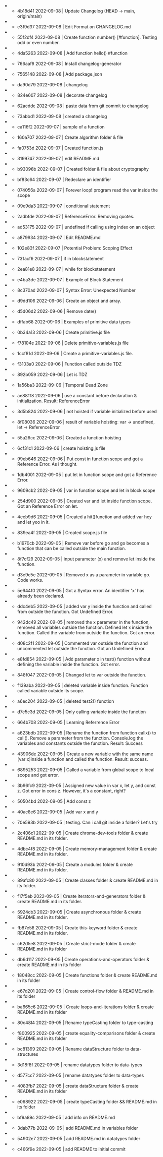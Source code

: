 * - 4b18d41 2022-09-08 | Update Changelog (HEAD -> main, origin/main) 
* - e3f9d37 2022-09-08 | Edit Format on CHANGELOG.md 
* - 55f2df4 2022-09-08 | Create function number() [#function]. Testing odd or even number. 
* - 4da5263 2022-09-08 | Add function hello() #function 
* - 766aaf9 2022-09-08 | Install changelog-generator 
* - 7565148 2022-09-08 | Add package.json 
* - da90d79 2022-09-08 | changelog 
* - 824e607 2022-09-08 | decorate changelog 
* - 62acddc 2022-09-08 | paste data from git commit to changelog 
* - 73abbd1 2022-09-08 | created a changelog 
* - ca116f2 2022-09-07 | sample of a function 
* - 160a707 2022-09-07 | Create algorithm folder & file 
* - fa0753d 2022-09-07 | Created function.js 
* - 3199747 2022-09-07 | edit README.md 
* - b93096b 2022-09-07 | Created folder & file about cryptography 
* - bf83c64 2022-09-07 | Redeclare an identifier 
* - 074056a 2022-09-07 | Forever loop! program read the var inside the scope 
* - 09e9da3 2022-09-07 | conditional statement 
* - 2adbfde 2022-09-07 | ReferenceError. Removing quotes. 
* - ad53175 2022-09-07 | undefined if calling using index on an object 
* - a879934 2022-09-07 | Edit README.md 
* - 102e83f 2022-09-07 | Potential Problem: Scoping Effect 
* - 731acf9 2022-09-07 | if in blockstatement 
* - 2ea81e8 2022-09-07 | while for blockstatement 
* - e4ba3de 2022-09-07 | Example of Block Statement 
* - 8c370ad 2022-09-07 | Syntax Error: Unexpected Number 
* - d9dd106 2022-09-06 | Create an object and array. 
* - d5d06d2 2022-09-06 | Remove date() 
* - dffab68 2022-09-06 | Examples of primitive data types 
* - 0b34a13 2022-09-06 | Create primitive.js file 
* - f78104e 2022-09-06 | Delete primitive-variables.js file 
* - 1ccf81d 2022-09-06 | Create a primitive-variables.js file. 
* - f3103a0 2022-09-06 | Function called outside TDZ 
* - 892b059 2022-09-06 | Let is TDZ 
* - 1a56ba3 2022-09-06 | Temporal Dead Zone 
* - ae88118 2022-09-06 | use a constant before declaration & initialization. Result: ReferenceError 
* - 3d5b824 2022-09-06 | not hoisted if variable initialized before used 
* - 8f08036 2022-09-06 | result of variable hoisting: var -> undefined, let -> ReferenceError 
* - 55a26cc 2022-09-06 | Created a function hoisting 
* - 6cf31c1 2022-09-06 | create hoisting.js file 
* - 99eb646 2022-09-06 | Put const in function scope and got a Reference Error. As i thought. 
* - 1db4001 2022-09-05 | put let in function scope and got a Reference Error. 
* - 9609cb2 2022-09-05 | var in function scope and let in block scope 
* - 254d900 2022-09-05 | Created var and let inside function scope. Got an Reference Error on let. 
* - 4eeb9d6 2022-09-05 | Created a hit()function and added var hey and let yoo in it. 
* - 839ea4f 2022-09-05 | Created scope.js file 
* - b1970cb 2022-09-05 | Remove var before go and go becomes a function that can be called outside the main function. 
* - 8f7cf29 2022-09-05 | input parameter (x) and remove let inside the function. 
* - d3e9e5e 2022-09-05 | Removed x as a parameter in variable go. Code works. 
* - 5e644f0 2022-09-05 | Got a Syntax error. An identifier 'x' has already been declared. 
* - ddc4eb5 2022-09-05 | added var y inside the function and called from outside the function. Got Undefined Error. 
* - 942dc49 2022-09-05 | removed the x parameter in the function, removed all variables outside the function. Defined let x inside the function. Called the variable from outside the function. Got an error. 
* - d08c2f1 2022-09-05 | Commented var outside the function and uncommented let outside the function. Got an Undefined Error. 
* - e8fd854 2022-09-05 | Add parameter x in test() function without defining the variable inside the function. Got error. 
* - 848f047 2022-09-05 | Changed let to var outside the function. 
* - f139aba 2022-09-05 | deleted variable inside function. Function called variable outside its scope. 
* - a6ec204 2022-09-05 | deleted test2() function 
* - d7c5c3d 2022-09-05 | Only calling variable inside the function 
* - 664b708 2022-09-05 | Learning Referrence Error 
* - a623bdb 2022-09-05 | Rename the function from function callx() to call(). Remove a parameter from the function. Console.log the variables and constants outside the function. Result: Success 
* - 43906de 2022-09-05 | Create a new variable with the same name (var x)inside a function and called the function. Result: success. 
* - 6895253 2022-09-05 | Called a variable from global scope to local scope and got error. 
* - 3b96fc9 2022-09-05 | Assigned new value in var x, let y, and const z. Got error in cons z. However, it's a constant, right? 
* - 50504bd 2022-09-05 | Add const z 
* - 40ac8e6 2022-09-05 | Add var x and y 
* - 70e593b 2022-09-05 | testing. Can i call git inside a folder? Let's try 
* - 2c406c1 2022-09-05 | Create chrome-dev-tools folder & create README.md in its folder. 
* - 4dbc4f8 2022-09-05 | Create memory-management folder & create README.md in its folder. 
* - 910d93b 2022-09-05 | Create a modules folder & create README.md in its folder. 
* - 89afc80 2022-09-05 | Create classes folder & create README.md in its folder. 
* - f17f5eb 2022-09-05 | Create iterators-and-generators folder & create README.md in its folder. 
* - 5924cb3 2022-09-05 | Create asynchronous folder & create README.md in its folder. 
* - fb87e58 2022-09-05 | Create this-keyword folder & create README.md in its folder. 
* - c62d5e8 2022-09-05 | Create strict-mode folder & create README.md in its folder 
* - db6d117 2022-09-05 | Create operations-and-operators folder & create README.md in its folder 
* - 18048cc 2022-09-05 | Create functions folder & create README.md in its folder 
* - e67d201 2022-09-05 | Create control-flow folder & README.md in its folder 
* - ba665c6 2022-09-05 | Create loops-and-iterations folder & create README.md in its folder 
* - 80c48f4 2022-09-05 | Rename typeCasting folder to type-casting 
* - f800925 2022-09-05 | create equality-comparisons folder & create README.md in its folder 
* - bc81399 2022-09-05 | Rename dataStructure folder to data-structures 
* - 3d18f8f 2022-09-05 | rename datatypes folder to data-types 
* - d577cc7 2022-09-05 | rename datatypes folder to data-types 
* - 4083fb7 2022-09-05 | create dataStructure folder & create README.md in its folder 
* - e068922 2022-09-05 | create typeCasting folder && README.md in its folder 
* - bf9a89c 2022-09-05 | add info on README.md 
* - 3dab77b 2022-09-05 | add README.md in variables folder 
* - 54902e7 2022-09-05 | add README.md in datatypes folder 
* - c466f9e 2022-09-05 | add README to initial commit 
